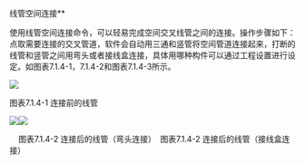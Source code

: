  线管空间连接**

使用线管空间连接命令，可以轻易完成空间交叉线管之间的连接。操作步骤如下：点取需要连接的交叉管道，软件会自动用三通和竖管将空间管道连接起来，打断的线管和竖管之间用弯头或者接线盒连接，具体用哪种构件可以通过工程设置进行设定。如图表7.1.4\-1，7.1.4\-2和图表7.1.4\-3所示。

![](file:///C:\Users\pkpm\AppData\Local\Temp\ksohtml5908\wps24.jpg)

图表7.1.4\-1 连接前的线管

![](file:///C:\Users\pkpm\AppData\Local\Temp\ksohtml5908\wps25.jpg)![](file:///C:\Users\pkpm\AppData\Local\Temp\ksohtml5908\wps26.jpg)

    图表7.1.4\-2 连接后的线管（弯头连接）  图表7.1.4\-2 连接后的线管（接线盒连接）